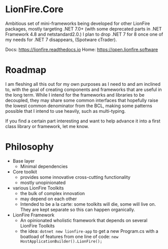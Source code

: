 
# LionFire.Core

Ambitious set of mini-frameworks being developed for other LionFire packages, mostly targeting .NET 7.0+ (with some deprecated parts in .NET Framework 4.8 and netstandard2.0.)  I plan to drop .NET 7 for 8 once one of my needs for .NET 7 disappears, (Spotware cTrader).

Docs: https://lionfire.readthedocs.io
Home: https://open.lionfire.software

# Roadmap

I am fleshing all this out for my own purposes as I need to and am inclined to, with the goal of creating components and frameworks that are useful in the long term.  While I intend for the frameworks and libraries to be decoupled, they may share some common interfaces that hopefully raise the lowest common denominator from the BCL, making some patterns possible that I intend to use heavily, such as multi-typing.

If you find a certain part interesting and want to help advance it into a first class library or framework, let me know.

# Philosophy

- Base layer
  - Minimal dependencies
- Core toolkit
  - provides some innovative cross-cutting functionality
  - mostly unopinionated
- various LionFire Toolkits
  - the bulk of complex innovation
  - may depend on each other
  - Intended to be a la carte: some toolkits will die, some will live on.  They are kept separate so this can happen organically.
- LionFire Framework
  - An opinionated wholistic framework that depends on several LionFire Toolkits
  - the idea: `dotnet new lionfire-app` to get a new Program.cs with a boatload of features from one line of code: `new HostApplicationBuilder().LionFire();`
